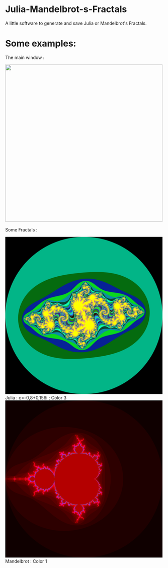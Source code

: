 # Julia-Mandelbrot-s-Fractals
A little software to generate and save Julia or Mandelbrot's Fractals.
# Some examples:
<p>The main window :</p>
<img src="https://raw.githubusercontent.com/ollprogram/Julia-Mandelbrot-s-Fractals/main/2021-12-26%2015_51_41-Editing%20Julia-Mandelbrot-s-Fractals_README.md%20at%20main%20%C2%B7%20ollprogram_Julia-Mandelb.png" width="500" height="500"></img>
<p>Some Fractals :</p>
<img src="https://raw.githubusercontent.com/ollprogram/Julia-Mandelbrot-s-Fractals/main/julia_fractal.png" width="500" height="500">Julia : c=-0,8+0,156i ; Color 3</img>
<img src="https://raw.githubusercontent.com/ollprogram/Julia-Mandelbrot-s-Fractals/main/mandelbrot_fractal.png" width="500" height="500">Mandelbrot : Color 1</img>
